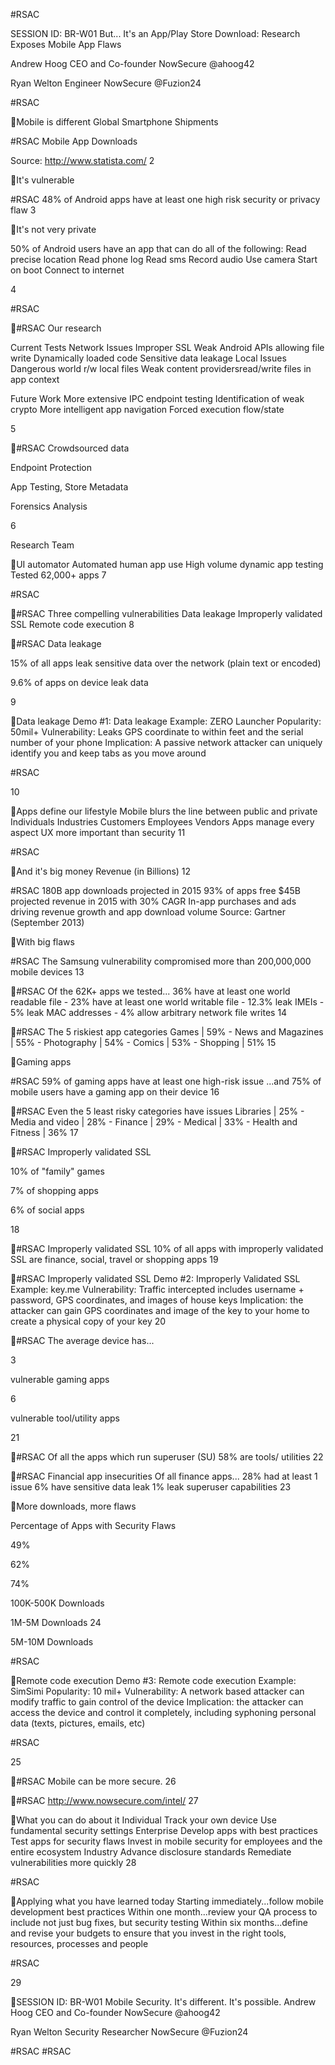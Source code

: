 #RSAC

SESSION ID: BR-W01
But... It's an App/Play Store Download: Research Exposes Mobile App Flaws

Andrew Hoog
CEO and Co-founder NowSecure @ahoog42

Ryan Welton
Engineer NowSecure @Fuzion24

#RSAC

Mobile is different
Global Smartphone Shipments

#RSAC
Mobile App Downloads

Source: http://www.statista.com/
2

It's vulnerable

#RSAC
48%
of Android apps have at least one high risk security or privacy flaw
3

It's not very private

50% of Android users have an app that can do all of the following:
 Read precise location  Read phone log  Read sms  Record audio  Use camera  Start on boot  Connect to internet

4

#RSAC

#RSAC
Our research

Current Tests
 Network Issues  Improper SSL  Weak Android APIs allowing file write  Dynamically loaded code  Sensitive data leakage
 Local Issues  Dangerous world r/w local files  Weak content providersread/write files in app context

Future Work
 More extensive IPC endpoint testing  Identification of weak crypto  More intelligent app navigation  Forced execution flow/state

5

#RSAC
Crowdsourced data

Endpoint Protection

App Testing, Store Metadata

Forensics Analysis

6

Research Team

UI automator
 Automated human app use  High volume dynamic app testing  Tested 62,000+ apps
7

#RSAC

#RSAC
Three compelling vulnerabilities
 Data leakage  Improperly validated SSL  Remote code execution
8

#RSAC
Data leakage

15%
of all apps leak sensitive data over the network
(plain text or encoded)

9.6%
of apps on device leak data

9

Data leakage
 Demo #1: Data leakage  Example: ZERO Launcher  Popularity: 50mil+  Vulnerability: Leaks GPS coordinate to within feet and the serial number of
your phone  Implication: A passive network attacker can uniquely identify you and keep
tabs as you move around

#RSAC

10

Apps define our lifestyle
 Mobile blurs the line between public and private  Individuals  Industries  Customers  Employees  Vendors
 Apps manage every aspect  UX more important than security
11

#RSAC

And it's big money
Revenue (in Billions)
12

#RSAC
 180B app downloads projected in 2015
 93% of apps free  $45B projected revenue in
2015 with 30% CAGR  In-app purchases and ads
driving revenue growth and app download volume
Source: Gartner (September 2013)

With big flaws

#RSAC
The Samsung vulnerability compromised more than
200,000,000
mobile devices
13

#RSAC
Of the 62K+ apps we tested...
36% have at least one world readable file -
23% have at least one world writable file -
12.3% leak IMEIs -
5% leak MAC addresses -
4% allow arbitrary network file writes
14

#RSAC
The 5 riskiest app categories
Games | 59% -
News and Magazines | 55% -
Photography | 54% -
Comics | 53% -
Shopping | 51%
15

Gaming apps

#RSAC
59%
of gaming apps have at least one high-risk issue
...and 75% of mobile users have a gaming app on their device
16

#RSAC
Even the 5 least risky categories have issues
Libraries | 25% -
Media and video | 28% -
Finance | 29% -
Medical | 33% -
Health and Fitness | 36%
17

#RSAC
Improperly validated SSL

10%
of "family" games

7%
of shopping apps

6%
of social apps

18

#RSAC
Improperly validated SSL
10%
of all apps with improperly validated SSL are finance, social, travel or shopping apps
19

#RSAC
Improperly validated SSL
 Demo #2: Improperly Validated SSL  Example: key.me  Vulnerability: Traffic intercepted includes username + password, GPS coordinates, and
images of house keys  Implication: the attacker can gain GPS coordinates and image of the key to your home
to create a physical copy of your key
20

#RSAC
The average device has...

3

vulnerable gaming apps

6

vulnerable tool/utility apps

21

#RSAC
Of all the apps which run superuser (SU)
58%
are tools/ utilities
22

#RSAC
Financial app insecurities
Of all finance apps...
28% had at least 1 issue 6% have sensitive data leak 1% leak superuser capabilities
23

More downloads, more flaws

Percentage of Apps with Security Flaws

49%

62%

74%

100K-500K
Downloads

1M-5M
Downloads
24

5M-10M
Downloads

#RSAC

Remote code execution
 Demo #3: Remote code execution  Example: SimSimi  Popularity: 10 mil+  Vulnerability: A network based attacker can modify traffic to gain control
of the device  Implication: the attacker can access the device and control it completely,
including syphoning personal data (texts, pictures, emails, etc)

#RSAC

25

#RSAC
Mobile can be more secure.
26

#RSAC
http://www.nowsecure.com/intel/ 27

What you can do about it
 Individual  Track your own device  Use fundamental security settings
 Enterprise  Develop apps with best practices  Test apps for security flaws  Invest in mobile security for employees and the entire ecosystem
 Industry  Advance disclosure standards  Remediate vulnerabilities more quickly
28

#RSAC

Applying what you have learned today
 Starting immediately...follow mobile development best practices  Within one month...review your QA process to include not just bug fixes,
but security testing  Within six months...define and revise your budgets to ensure that you invest
in the right tools, resources, processes and people

#RSAC

29

SESSION ID: BR-W01
Mobile Security.
It's different. It's possible.
Andrew Hoog
CEO and Co-founder NowSecure @ahoog42

Ryan Welton
Security Researcher NowSecure @Fuzion24

#RSAC #RSAC

